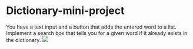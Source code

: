 # Dictionary-mini-project
You have a text input and a button that adds the entered word to a list. Implement a search box that tells you for a given word if it already exists in the dictionary.
<img src = "https://github.com/AncaMST/Dictionary-mini-project/blob/master/2021-04-23%20.png">
